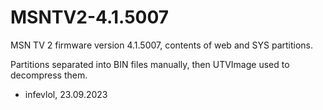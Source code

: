 # MSNTV2-4.1.5007
MSN TV 2 firmware version 4.1.5007, contents of web and SYS partitions.

Partitions separated into BIN files manually, then UTVImage used to decompress them.

- infevlol, 23.09.2023